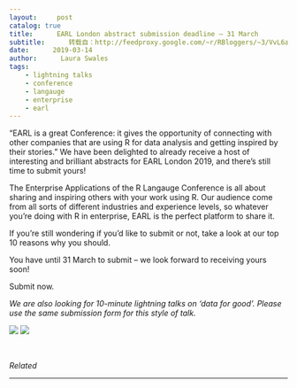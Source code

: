 ```yaml
---
layout:     post
catalog: true
title:      EARL London abstract submission deadline – 31 March
subtitle:      转载自：http://feedproxy.google.com/~r/RBloggers/~3/VvL6aKpY9VI/
date:      2019-03-14
author:      Laura Swales
tags:
    - lightning talks
    - conference
    - langauge
    - enterprise
    - earl
---
```






“EARL is a great Conference: it gives the opportunity of connecting with other companies that are using R for data analysis and getting inspired by their stories.”
We have been delighted to already receive a host of interesting and brilliant abstracts for EARL London 2019, and there’s still time to submit yours!

The Enterprise Applications of the R Langauge Conference is all about sharing and inspiring others with your work using R. Our audience come from all sorts of different industries and experience levels, so whatever you’re doing with R in enterprise, EARL is the perfect platform to share it.

If you’re still wondering if you’d like to submit or not, take a look at our top 10 reasons why you should.

You have until 31 March to submit – we look forward to receiving yours soon!

Submit now.

*We are also looking for 10-minute lightning talks on ‘data for good’. Please use the same submission form for this style of talk.*

![](https://i1.wp.com/www.mango-solutions.com/wp-content/uploads/sites/6/2019/03/rete_12SEP18_0019.jpg?w=450&ssl=1)
![](https://i1.wp.com/www.mango-solutions.com/wp-content/uploads/sites/6/2019/03/rete_12SEP18_0019.jpg?w=450&ssl=1)



 


*Related*








---
